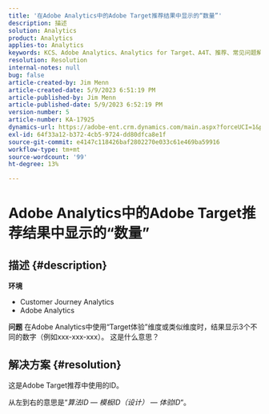 ```yaml
---
title: '在Adobe Analytics中的Adobe Target推荐结果中显示的“数量”'
description: 描述
solution: Analytics
product: Analytics
applies-to: Analytics
keywords: KCS、Adobe Analytics、Analytics for Target、A4T、推荐、常见问题解答、Adobe Target、数字、结果、显示、Customer Journey Analytics
resolution: Resolution
internal-notes: null
bug: false
article-created-by: Jim Menn
article-created-date: 5/9/2023 6:51:19 PM
article-published-by: Jim Menn
article-published-date: 5/9/2023 6:52:19 PM
version-number: 5
article-number: KA-17925
dynamics-url: https://adobe-ent.crm.dynamics.com/main.aspx?forceUCI=1&pagetype=entityrecord&etn=knowledgearticle&id=3aa5cc79-9aee-ed11-8849-6045bd0061cb
exl-id: 64f33a12-b372-4cb5-9724-dd80dfca8e1f
source-git-commit: e4147c118426baf2802270e033c61e469ba59916
workflow-type: tm+mt
source-wordcount: '99'
ht-degree: 13%

---
```


# Adobe Analytics中的Adobe Target推荐结果中显示的“数量”

## 描述 {#description}

<b>环境</b>
- Customer Journey Analytics
- Adobe Analytics




<b>问题</b>
在Adobe Analytics中使用“Target体验”维度或类似维度时，结果显示3个不同的数字（例如xxx-xxx-xxx）。
这是什么意思？


## 解决方案 {#resolution}


这是Adobe Target推荐中使用的ID。

从左到右的意思是“*算法ID — 模板ID（设计） — 体验ID*“。
